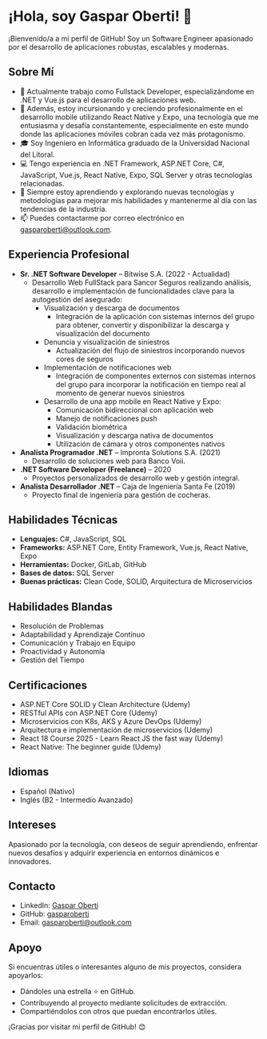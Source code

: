 # ¡Hola, soy Gaspar Oberti! 👋

¡Bienvenido/a a mi perfil de GitHub! Soy un Software Engineer apasionado por el desarrollo de aplicaciones robustas, escalables y modernas.

## Sobre Mí

- 💼 Actualmente trabajo como Fullstack Developer, especializándome en .NET y Vue.js para el desarrollo de aplicaciones web.
- 📱 Además, estoy incursionando y creciendo profesionalmente en el desarrollo mobile utilizando React Native y Expo, una tecnología que me entusiasma y desafía constantemente, especialmente en este mundo donde las aplicaciones móviles cobran cada vez más protagonismo.
- 🎓 Soy Ingeniero en Informática graduado de la Universidad Nacional del Litoral.
- 💻 Tengo experiencia en .NET Framework, ASP.NET Core, C#, JavaScript, Vue.js, React Native, Expo, SQL Server y otras tecnologías relacionadas.
- 🌱 Siempre estoy aprendiendo y explorando nuevas tecnologías y metodologías para mejorar mis habilidades y mantenerme al día con las tendencias de la industria.
- 📫 Puedes contactarme por correo electrónico en gasparoberti@outlook.com.

## Experiencia Profesional

- **Sr. .NET Software Developer** – Bitwise S.A. (2022 - Actualidad)
  - Desarrollo Web FullStack para Sancor Seguros realizando análisis, desarrollo e implementación de funcionalidades clave para la autogestión del asegurado:
    - Visualización y descarga de documentos
      - Integración de la aplicación con sistemas internos del grupo para obtener, convertir y disponibilizar la descarga y visualización del documento
    - Denuncia y visualización de siniestros
      - Actualización del flujo de siniestros incorporando nuevos cores de seguros
    - Implementación de notificaciones web
      - Integración de componentes externos con sistemas internos del grupo para incorporar la notificación en tiempo real al momento de generar nuevos siniestros
    - Desarrollo de una app mobile en React Native y Expo:
      - Comunicación bidireccional con aplicación web
      - Manejo de notificaciones push
      - Validación biométrica
      - Visualización y descarga nativa de documentos
      - Utilización de cámara y otros componentes nativos
- **Analista Programador .NET** – Impronta Solutions S.A. (2021)
  - Desarrollo de soluciones web para Banco Voii.
- **.NET Software Developer (Freelance)** – 2020
  - Proyectos personalizados de desarrollo web y gestión integral.
- **Analista Desarrollador .NET** – Caja de Ingeniería Santa Fe (2019)
  - Proyecto final de ingeniería para gestión de cocheras.

## Habilidades Técnicas

- **Lenguajes:** C#, JavaScript, SQL
- **Frameworks:** ASP.NET Core, Entity Framework, Vue.js, React Native, Expo
- **Herramientas:** Docker, GitLab, GitHub
- **Bases de datos:** SQL Server
- **Buenas prácticas:** Clean Code, SOLID, Arquitectura de Microservicios

## Habilidades Blandas

- Resolución de Problemas
- Adaptabilidad y Aprendizaje Continuo
- Comunicación y Trabajo en Equipo
- Proactividad y Autonomía
- Gestión del Tiempo

## Certificaciones

- ASP.NET Core SOLID y Clean Architecture (Udemy)
- RESTful APIs con ASP.NET Core (Udemy)
- Microservicios con K8s, AKS y Azure DevOps (Udemy)
- Arquitectura e implementación de microservicios (Udemy)
- React 18 Course 2025 - Learn React JS the fast way (Udemy)
- React Native: The beginner guide (Udemy)

## Idiomas

- Español (Nativo)
- Inglés (B2 - Intermedio Avanzado)

## Intereses

Apasionado por la tecnología, con deseos de seguir aprendiendo, enfrentar nuevos desafíos y adquirir experiencia en entornos dinámicos e innovadores.

## Contacto

- LinkedIn: [Gaspar Oberti](https://www.linkedin.com/in/gasparoberti/)
- GitHub: [gasparoberti](https://github.com/gasparoberti)
- Email: gasparoberti@outlook.com

## Apoyo

Si encuentras útiles o interesantes alguno de mis proyectos, considera apoyarlos:

- Dándoles una estrella ⭐️ en GitHub.
- Contribuyendo al proyecto mediante solicitudes de extracción.
- Compartiéndolos con otros que puedan encontrarlos útiles.

¡Gracias por visitar mi perfil de GitHub! 😊

<!-- # React + TypeScript + Vite

This template provides a minimal setup to get React working in Vite with HMR and some ESLint rules.

Currently, two official plugins are available:

- [@vitejs/plugin-react](https://github.com/vitejs/vite-plugin-react/blob/main/packages/plugin-react/README.md) uses [Babel](https://babeljs.io/) for Fast Refresh
- [@vitejs/plugin-react-swc](https://github.com/vitejs/vite-plugin-react-swc) uses [SWC](https://swc.rs/) for Fast Refresh

## Expanding the ESLint configuration

If you are developing a production application, we recommend updating the configuration to enable type aware lint rules:

- Configure the top-level `parserOptions` property like this:

```js
export default {
  // other rules...
  parserOptions: {
    ecmaVersion: 'latest',
    sourceType: 'module',
    project: ['./tsconfig.json', './tsconfig.node.json'],
    tsconfigRootDir: __dirname,
  },
}
```

- Replace `plugin:@typescript-eslint/recommended` to `plugin:@typescript-eslint/recommended-type-checked` or `plugin:@typescript-eslint/strict-type-checked`
- Optionally add `plugin:@typescript-eslint/stylistic-type-checked`
- Install [eslint-plugin-react](https://github.com/jsx-eslint/eslint-plugin-react) and add `plugin:react/recommended` & `plugin:react/jsx-runtime` to the `extends` list -->
